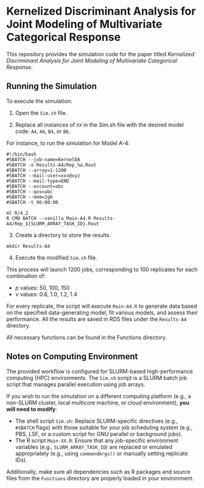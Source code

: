 # Kernelized Discriminant Analysis for Joint Modeling of Multivariate Categorical Response

This repository provides the simulation code for the paper titled *Kernelized Discriminant Analysis for Joint Modeling of Multivariate Categorical Response*.


## Running the Simulation
To execute the simulation:

1. Open the `Sim.sh` file.

2. Replace all instances of `XX` in the Sim.sh file with the desired model code: `A4`, `A6`, `B4`, or `B6`.

For instance, to run the simulation for Model A-4:
```
#!/bin/bash
#SBATCH --job-name=KernelDA
#SBATCH -o Results-A4/Rep_%a.Rout
#SBATCH --array=1-1200
#SBATCH --mail-user=xxx@xyz
#SBATCH --mail-type=END
#SBATCH --account=abc
#SBATCH --qos=abc
#SBATCH --mem=2gb
#SBATCH -t 96:00:00

ml R/4.2
R CMD BATCH --vanilla Main-A4.R Results-A4/Rep_${SLURM_ARRAY_TASK_ID}.Rout
```
3. Create a directory to store the results.

```
mkdir Results-A4
```

4. Execute the modified `Sim.sh` file.

This process will launch 1200 jobs, corresponding to 100 replicates for each combination of:
+ $p$ values: 50, 100, 150
+ $\nu$ values: 0.8, 1.0, 1.2, 1.4

For every replicate, the script will execute `Main-A4.R` to generate data based on the specified data-generating model, fit various models, and assess their performance. All the results are saved in RDS files under the `Results-A4` directory.

All necessary functions can be found in the Functions directory.


## Notes on Computing Environment

The provided workflow is configured for SLURM-based high-performance computing (HPC) environments. The `Sim.sh` script is a SLURM batch job script that manages parallel execution using job arrays.

If you wish to run the simulation on a different computing platform (e.g., a non-SLURM cluster, local multicore machine, or cloud environment), **you will need to modify**:

- The shell script `Sim.sh`: Replace SLURM-specific directives (e.g., `#SBATCH` flags) with those suitable for your job scheduling system (e.g., PBS, LSF, or a custom script for GNU parallel or background jobs).
- The R script `Main-XX.R`: Ensure that any job-specific environment variables (e.g., `SLURM_ARRAY_TASK_ID`) are replaced or emulated appropriately (e.g., using `commandArgs()` or manually setting replicate IDs).

Additionally, make sure all dependencies such as R packages and source files from the `Functions` directory are properly loaded in your environment.
